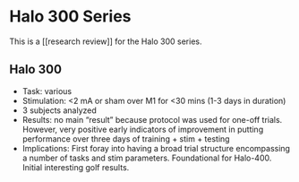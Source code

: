 # Halo 300 Series
This is a [[research review]] for the Halo 300 series.

## Halo 300
* Task: various
* Stimulation: <2 mA or sham over M1 for <30 mins (1-3 days in duration)
* 3 subjects analyzed 
* Results: no main “result” because protocol was used for one-off trials. However, very positive early indicators of improvement in putting performance over three days of training + stim + testing
* Implications: First foray into having a broad trial structure encompassing a number of tasks and stim parameters. Foundational for Halo-400. Initial interesting golf results.